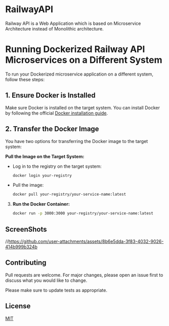 # RailwayAPI

Railway API is a Web Application which is based on Microservice Architecture instead of Monolithic architecture.

# Running Dockerized Railway API Microservices on a Different System

To run your Dockerized microservice application on a different system, follow these steps:

## 1. Ensure Docker is Installed

Make sure Docker is installed on the target system. You can install Docker by following the official [Docker installation guide](https://docs.docker.com/get-docker/).

## 2. Transfer the Docker Image

You have two options for transferring the Docker image to the target system:

**Pull the Image on the Target System:**
   - Log in to the registry on the target system:
     ```bash
     docker login your-registry
     ```
   - Pull the image:
     ```bash
     docker pull your-registry/your-service-name:latest
     ```

3. **Run the Docker Container:**
   ```bash
   docker run -p 3000:3000 your-registry/your-service-name:latest


## ScreenShots
//https://github.com/user-attachments/assets/8b6e5dda-3f83-4032-9026-414b999b324b


## Contributing

Pull requests are welcome. For major changes, please open an issue first
to discuss what you would like to change.

Please make sure to update tests as appropriate.

## License

[MIT](https://choosealicense.com/licenses/mit/)
